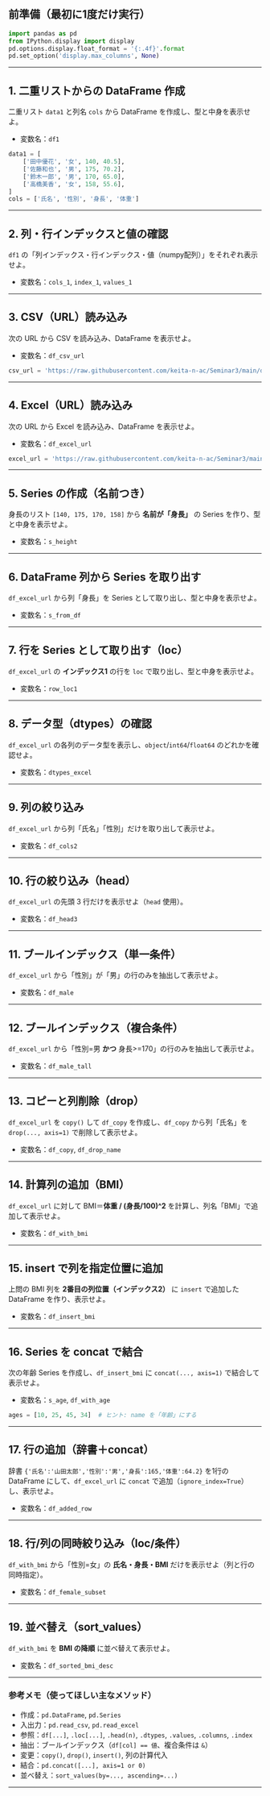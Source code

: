 ## 前準備（最初に1度だけ実行）
```python
import pandas as pd
from IPython.display import display
pd.options.display.float_format = '{:.4f}'.format
pd.set_option('display.max_columns', None)
```

---

## 1. 二重リストからの DataFrame 作成
二重リスト `data1` と列名 `cols` から DataFrame を作成し、型と中身を表示せよ。  
- 変数名：`df1`
```python
data1 = [
    ['田中優花', '女', 140, 40.5],
    ['佐藤和也', '男', 175, 70.2],
    ['鈴木一郎', '男', 170, 65.0],
    ['高橋美香', '女', 158, 55.6],
]
cols = ['氏名', '性別', '身長', '体重']
```

---

## 2. 列・行インデックスと値の確認
`df1` の「列インデックス・行インデックス・値（numpy配列）」をそれぞれ表示せよ。  
- 変数名：`cols_1`, `index_1`, `values_1`

---

## 3. CSV（URL）読み込み
次の URL から CSV を読み込み、DataFrame を表示せよ。  
- 変数名：`df_csv_url`  
```python
csv_url = 'https://raw.githubusercontent.com/keita-n-ac/Seminar3/main/df-sample.csv'
```

---

## 4. Excel（URL）読み込み
次の URL から Excel を読み込み、DataFrame を表示せよ。  
- 変数名：`df_excel_url`  
```python
excel_url = 'https://raw.githubusercontent.com/keita-n-ac/Seminar3/main/df-sample.xlsx'
```

---

## 5. Series の作成（名前つき）
身長のリスト `[140, 175, 170, 158]` から **名前が「身長」** の Series を作り、型と中身を表示せよ。  
- 変数名：`s_height`

---

## 6. DataFrame 列から Series を取り出す
`df_excel_url` から列「身長」を Series として取り出し、型と中身を表示せよ。  
- 変数名：`s_from_df`

---

## 7. 行を Series として取り出す（loc）
`df_excel_url` の **インデックス1** の行を `loc` で取り出し、型と中身を表示せよ。  
- 変数名：`row_loc1`

---

## 8. データ型（dtypes）の確認
`df_excel_url` の各列のデータ型を表示し、`object`/`int64`/`float64` のどれかを確認せよ。  
- 変数名：`dtypes_excel`

---

## 9. 列の絞り込み
`df_excel_url` から列「氏名」「性別」だけを取り出して表示せよ。  
- 変数名：`df_cols2`

---

## 10. 行の絞り込み（head）
`df_excel_url` の先頭 3 行だけを表示せよ（`head` 使用）。  
- 変数名：`df_head3`

---

## 11. ブールインデックス（単一条件）
`df_excel_url` から「性別」が「男」の行のみを抽出して表示せよ。  
- 変数名：`df_male`

---

## 12. ブールインデックス（複合条件）
`df_excel_url` から「性別=男 **かつ** 身長>=170」の行のみを抽出して表示せよ。  
- 変数名：`df_male_tall`

---

## 13. コピーと列削除（drop）
`df_excel_url` を `copy()` して `df_copy` を作成し、`df_copy` から列「氏名」を `drop(..., axis=1)` で削除して表示せよ。  
- 変数名：`df_copy`, `df_drop_name`

---

## 14. 計算列の追加（BMI）
`df_excel_url` に対して BMI＝**体重 / (身長/100)^2** を計算し、列名「BMI」で追加して表示せよ。  
- 変数名：`df_with_bmi`

---

## 15. insert で列を指定位置に追加
上問の BMI 列を **2番目の列位置（インデックス2）** に `insert` で追加した DataFrame を作り、表示せよ。  
- 変数名：`df_insert_bmi`

---

## 16. Series を concat で結合
次の年齢 Series を作成し、`df_insert_bmi` に `concat(..., axis=1)` で結合して表示せよ。  
- 変数名：`s_age`, `df_with_age`
```python
ages = [10, 25, 45, 34]  # ヒント: name を「年齢」にする
```

---

## 17. 行の追加（辞書＋concat）
辞書 `{'氏名':'山田太郎','性別':'男','身長':165,'体重':64.2}` を1行の DataFrame にして、`df_excel_url` に `concat` で追加（`ignore_index=True`）し、表示せよ。  
- 変数名：`df_added_row`

---

## 18. 行/列の同時絞り込み（loc/条件）
`df_with_bmi` から「性別=女」の **氏名・身長・BMI** だけを表示せよ（列と行の同時指定）。  
- 変数名：`df_female_subset`

---

## 19. 並べ替え（sort_values）
`df_with_bmi` を **BMI の降順** に並べ替えて表示せよ。  
- 変数名：`df_sorted_bmi_desc`

---

### 参考メモ（使ってほしい主なメソッド）
- 作成：`pd.DataFrame`, `pd.Series`  
- 入出力：`pd.read_csv`, `pd.read_excel`  
- 参照：`df[...]`, `.loc[...]`, `.head(n)`, `.dtypes`, `.values`, `.columns`, `.index`  
- 抽出：ブールインデックス（`df[col] == 値`、複合条件は `&`）  
- 変更：`copy()`, `drop()`, `insert()`, 列の計算代入  
- 結合：`pd.concat([...], axis=1 or 0)`  
- 並べ替え：`sort_values(by=..., ascending=...)`

---

